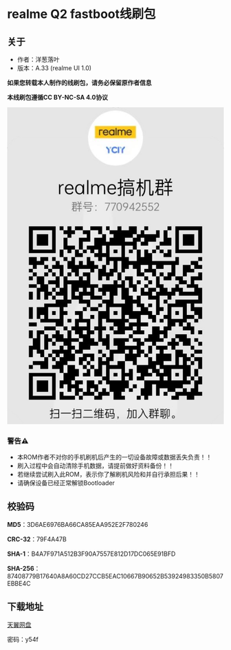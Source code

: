 # realme Q2 fastboot线刷包
## 关于
- 作者：洋葱落叶
- 版本：A.33 (realme UI 1.0)

**如果您转载本人制作的线刷包，请务必保留原作者信息**

**本线刷包遵循CC BY-NC-SA 4.0协议**

![qq](realme_ycly.png)

### 警告⚠️
- 本ROM作者不对你的手机刷机后产生的一切设备故障或数据丢失负责！！
- 刷入过程中会自动清除手机数据，请提前做好资料备份！！
- 若继续尝试刷入此ROM，表示你了解刷机风险和并自行承担后果！！
- 请确保设备已经正常解锁Bootloader

## 校验码

**MD5**：3D6AE6976BA66CA85EAA952E2F780246

**CRC-32**：79F4A47B

**SHA-1**：B4A7F971A512B3F90A7557E812D17DC065E91BFD

**SHA-256**：87408779B17640A8A60CD27CCB5EAC10667B90652B53924983350B5807EBBE4C

## 下载地址
[天翼网盘](https://cloud.189.cn/t/mUJV3uvmuaEr)

密码：y54f
